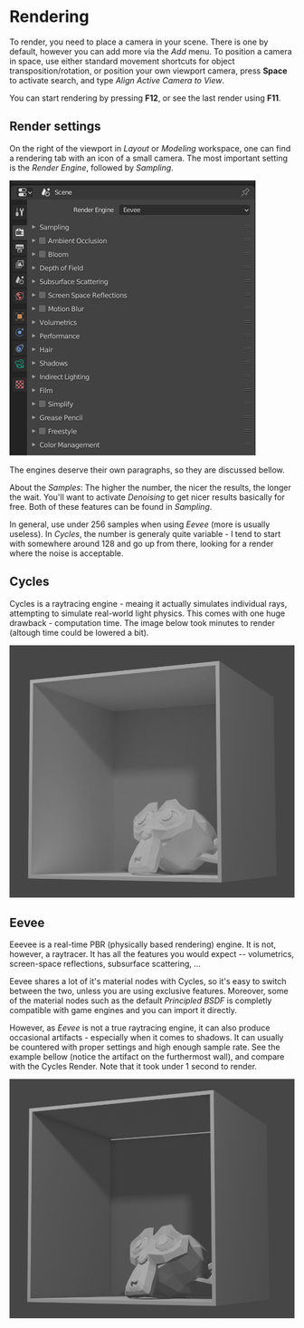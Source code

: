 
# Rendering

To render, you need to place a camera in your scene. There is one by default, however you can add more via the *Add* menu. To position a camera in space, use either standard movement shortcuts for object transposition/rotation, or position your own viewport camera, press **Space** to activate search, and type *Align Active Camera to View*. 

You can start rendering by pressing **F12**, or see the last render using **F11**. 


## Render settings

On the right of the viewport in *Layout* or *Modeling* workspace, one can find a rendering tab with an icon of a small camera. The most important setting is the *Render Engine*, followed by *Sampling*.

![](images/render.png)

The engines deserve their own paragraphs, so they are discussed bellow.

About the *Samples*: The higher the number, the nicer the results, the longer the wait.  You'll want to activate *Denoising* to get nicer results basically for free. Both of these features can be found in *Sampling*.


In general, use under 256 samples when using *Eevee* (more is usually useless). In *Cycles*, the number is generaly quite variable - I tend to start with somewhere around 128 and go up from there, looking for a render where the noise is acceptable. 
 

## Cycles

Cycles is a raytracing engine - meaing it actually simulates individual rays, attempting to simulate real-world light physics. This comes with one huge drawback - computation time. The image below took minutes to render (altough time could be lowered a bit).  

![](images/cycles_render.png)

## Eevee

Eeevee is a real-time PBR (physically based rendering) engine. It is not, however, a raytracer. It has all the features you would expect -- volumetrics, screen-space reflections, subsurface scattering, ...

Eevee shares a lot of it's material nodes with Cycles, so it's easy to switch between the two, unless you are using exclusive features. Moreover, some of the material nodes such as the default *Principled BSDF* is completly compatible with game engines and you can import it directly. 

However, as *Eevee* is not a true raytracing engine, it can also produce occasional artifacts - especially when it comes to shadows. It can usually be countered with proper settings and high enough sample rate. See the example bellow (notice the artifact on the furthermost wall), and compare with the Cycles Render. Note that it took under 1 second to render. 

![](images/eevee_render.png)





